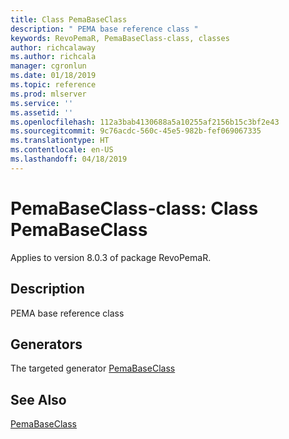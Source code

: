 ```yaml
---
title: Class PemaBaseClass
description: " PEMA base reference class "
keywords: RevoPemaR, PemaBaseClass-class, classes
author: richcalaway
ms.author: richcala
manager: cgronlun
ms.date: 01/18/2019
ms.topic: reference
ms.prod: mlserver
ms.service: ''
ms.assetid: ''
ms.openlocfilehash: 112a3bab4130688a5a10255af2156b15c3bf2e43
ms.sourcegitcommit: 9c76acdc-560c-45e5-982b-fef069067335
ms.translationtype: HT
ms.contentlocale: en-US
ms.lasthandoff: 04/18/2019
---
```

 # <a name="pemabaseclass-class-class-pemabaseclass"></a>PemaBaseClass-class: Class PemaBaseClass

 Applies to version 8.0.3 of package RevoPemaR.
 
 ## <a name="description"></a>Description
 
PEMA base reference class
 
 
 ## <a name="generators"></a>Generators 

 
The targeted generator [PemaBaseClass](pemabaseclass.md)
 
 

 
 
 
 ## <a name="see-also"></a>See Also
 
[PemaBaseClass](pemabaseclass.md)
   
 
